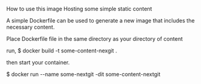 
How to use this image Hosting some simple static content

A simple Dockerfile can be used to generate a new image that includes the necessary content.

Place Dockerfile file in the same directory as your directory of content

run, $ docker build -t some-content-nexgit .

then start your container.

$ docker run --name some-nextgit -dit some-content-nextgit

